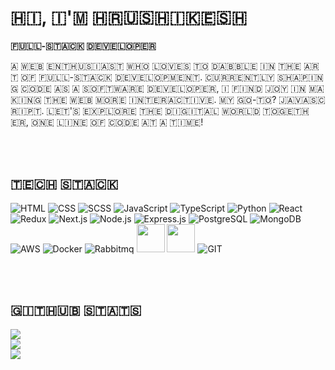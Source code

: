 
<!--
**hrushikesh1999/hrushikesh1999** is a ✨ _special_ ✨ repository because its `README.md` (this file) appears on your GitHub profile.

Here are some ideas to get you started:

- 🔭 I’m currently working on ...
- 🌱 I’m currently learning ...
- 👯 I’m looking to collaborate on ...
- 🤔 I’m looking for help with ...
- 💬 Ask me about ...
- 📫 How to reach me: ...
- 😄 Pronouns: ...
- ⚡ Fun fact: ...
-->

# 🇭🇮, 🇮'🇲 🇭🇷🇺🇸🇭🇮🇰🇪🇸🇭

**🇫🇺🇱🇱-🇸🇹🇦🇨🇰 🇩🇪🇻🇪🇱🇴🇵🇪🇷**

🇦 🇼🇪🇧 🇪🇳🇹🇭🇺🇸🇮🇦🇸🇹 🇼🇭🇴 🇱🇴🇻🇪🇸 🇹🇴 🇩🇦🇧🇧🇱🇪 🇮🇳 🇹🇭🇪 🇦🇷🇹 🇴🇫 🇫🇺🇱🇱-🇸🇹🇦🇨🇰 🇩🇪🇻🇪🇱🇴🇵🇲🇪🇳🇹. 🇨🇺🇷🇷🇪🇳🇹🇱🇾 🇸🇭🇦🇵🇮🇳🇬 🇨🇴🇩🇪 🇦🇸 🇦 🇸🇴🇫🇹🇼🇦🇷🇪 🇩🇪🇻🇪🇱🇴🇵🇪🇷, 🇮 🇫🇮🇳🇩 🇯🇴🇾 🇮🇳 🇲🇦🇰🇮🇳🇬 🇹🇭🇪 🇼🇪🇧 🇲🇴🇷🇪 🇮🇳🇹🇪🇷🇦🇨🇹🇮🇻🇪. 🇲🇾 🇬🇴-🇹🇴? 🇯🇦🇻🇦🇸🇨🇷🇮🇵🇹. 🇱🇪🇹'🇸 🇪🇽🇵🇱🇴🇷🇪 🇹🇭🇪 🇩🇮🇬🇮🇹🇦🇱 🇼🇴🇷🇱🇩 🇹🇴🇬🇪🇹🇭🇪🇷, 🇴🇳🇪 🇱🇮🇳🇪 🇴🇫 🇨🇴🇩🇪 🇦🇹 🇦 🇹🇮🇲🇪!

<br><br>
## 🇹🇪🇨🇭 🇸🇹🇦🇨🇰

![HTML](https://skillicons.dev/icons?i=html) 
![CSS](https://skillicons.dev/icons?i=css) 
![SCSS](https://skillicons.dev/icons?i=scss) 
![JavaScript](https://skillicons.dev/icons?i=js) 
![TypeScript](https://skillicons.dev/icons?i=ts) 
![Python](https://skillicons.dev/icons?i=py) 
![React](https://skillicons.dev/icons?i=react) 
![Redux](https://skillicons.dev/icons?i=redux) 
![Next.js](https://skillicons.dev/icons?i=nextjs) 
![Node.js](https://skillicons.dev/icons?i=nodejs) 
![Express.js](https://skillicons.dev/icons?i=express) 
![PostgreSQL](https://skillicons.dev/icons?i=postgres) 
![MongoDB](https://skillicons.dev/icons?i=mongodb) 
![AWS](https://skillicons.dev/icons?i=aws) 
![Docker](https://skillicons.dev/icons?i=docker) 
![Rabbitmq](https://skillicons.dev/icons?i=rabbitmq) 
<img src="https://avatars.githubusercontent.com/u/186522?s=280&v=4" width="45" height='45'/> 
<img src="https://openlayers.org/favicon.ico" width="45" height='45'/>
![GIT](https://skillicons.dev/icons?i=git) 

<br><br>
## 🇬🇮🇹🇭🇺🇧 🇸🇹🇦🇹🇸

![](https://github-readme-streak-stats.herokuapp.com/?user=hrushikesh1999&theme=dark&hide_border=false)<br/>
![](https://github-readme-stats.vercel.app/api?username=hrushikesh1999&theme=dark&hide_border=false&include_all_commits=false&count_private=false)<br/>
![](https://github-readme-stats.vercel.app/api/top-langs/?username=hrushikesh1999&theme=dark&hide_border=false&include_all_commits=false&count_private=false&layout=compact)





